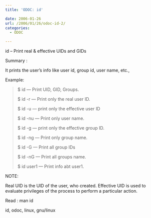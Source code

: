 ```yaml
---
title: 'ODOC: id'

date: 2006-01-26
url: /2006/01/26/odoc-id-2/
categories:
  - ODOC

---
```

id &#8211; Print real & effective UIDs and GIDs

Summary :

It prints the user&#8217;s info like user id, group id, user name, etc.,

Example:

> $ id &#8212; Print UID, GID, Groups.
> 
> $ id -r &#8212; Print only the real user ID.
> 
> $ id -u &#8212; print only the effective user ID
> 
> $ id -nu &#8212; Print only user name.
> 
> $ id -g &#8212; print only the effective group ID.
> 
> $ id -ng &#8212; Print only group name.
> 
> $ id -G &#8212; Print all group IDs
> 
> $ id -nG &#8212; Print all groups name.
> 
> $ id user1 &#8212; Print info abt user1.

NOTE:
  
Real UID is the UID of the user, who created. Effective UID is used to evaluate privileges of the process to perform a particular action.

Read : man id

<tags>id, odoc, linux, gnu/linux</tags>